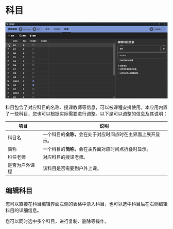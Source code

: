 ﻿# 科目

![1690343413399](image/Subject/1690343413399.png)

科目包含了对应科目的名称、授课教师等信息，可以被课程安排使用。本应用内置了一些科目，您也可以根据实际需要进行调整。以下是可以调整的信息及其说明：

| 项目 | 说明 |
| -- | -- |
| 科目名 | 一个科目的**全称**，会在处于对应时间点时在主界面上展开显示。|
| 简称 | 一个科目的**简称**，会在主界面对应时间点折叠时显示。 |
| 科任老师 | 对应科目的授课老师。 |
| 是否为户外课程 | 该科目是否需要到户外上课。 |

## 编辑科目

您可以直接在科目编辑界面左侧的表格中录入科目，也可以选中科目后在右侧编辑科目的详细信息。

您可以同时选中多个科目，进行复制、删除等操作。
